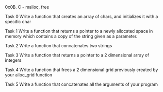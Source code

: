 0x0B. C - malloc, free

Task 0  Write a function that creates an array of chars, and initializes it with a specific char

Task 1  Write a function that returns a pointer to a newly allocated space in memory
	which contains a copy of the string given as a parameter.

Task 2  Write a function that concatenates two strings

Task 3  Write a function that returns a pointer to a 2 dimensional array of integers

Task 4  Write a function that frees a 2 dimensional grid previously created by your alloc_grid function

Task 5  Write a function that concatenates all the arguments of your program
